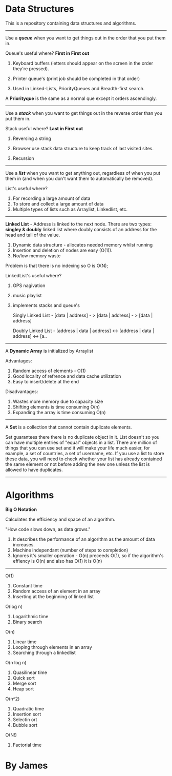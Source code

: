 # Data Structures

This is a repository containing data structures and algorithms.

---------------

Use a _**queue**_ when you want to get things out in the order that you put them in.

Queue's useful where? **First in First out**

1. Keyboard buffers (letters should appear on the screen in the order they're pressed).

2. Printer queue's (print job should be completed in that order)
3. Used in Linked-Lists, PriorityQueues and Breadth-first search.

A **Priorityque** is the same as a normal que except it orders ascendingly.

-------------

Use a **_stack_** when you want to get things out in the reverse order than you put them in.

Stack useful where? **Last in First out**

1. Reversing a string

2. Browser use stack data structure to keep track of last visited sites.

3. Recursion

---

Use a **_list_** when you want to get anything out, regardless of when you put them in (and when you don't want them to automatically be removed).

List's useful where?

1. For recording a large amount of data
2. To store and collect a large amount of data
3. Multiple types of lists such as Arraylist, Linkedlist, etc.

---

**Linked List** - Address is linked to the next node. There are two types: **singley & doubly** linked list where doubly consists of an address for the head and tail of the value.

1. Dynamic data structure - allocates needed memory whilst running
2. Insertion and deletion of nodes are easy (O(1)).
3. No/low memory waste

Problem is that there is no indexing so O is O(N);

LinkedList's useful where?

1. GPS nagivation
2. music playlist
3. implements stacks and queue's


    Singly Linked List - [data | address] - > [data | address] - > [data | address] 

    Doubly Linked List - [address | data | address] <-> [address | data | address] <-> [a..

---

A **Dynamic Array** is initialized by Arraylist

Advantages:

1. Random access of elements - O(1)
2. Good locality of refrence and data cache utilization
3. Easy to insert/delete at the end

Disadvantages: 

1. Wastes more memory due to capacity size
2. Shifting elements is time consuming O(n)
3. Expanding the array is time consuming O(n)

---

A **Set** is a collection that cannot contain duplicate elements. 

Set guarantees there there is no duplicate object in it. List doesn't so you can have multiple entries of "equal" objects in a list. There are million of things that you can use set and it will make your life much easier, for example, a set of countries, a set of username, etc. If you use a list to store these data, you will need to check whether your list has already contained the same element or not before adding the new one unless the list is allowed to have duplicates.

---

# Algorithms

**Big O Notation**

Calculates the efficiency and space of an algorithm.

"How code slows down, as data grows."

1. It describes the performance of an algorithm as the amount of data increases.
2. Machine independant (number of steps to completion)
3. Ignores it's smaller operation - O(n) preceeds O(1), so if the algorithm's effiency is O(n) and also has O(1) it is O(n)

---

O(1) 
1. Constant time
2. Random access of an element in an array
3. Inserting at the beginning of linked list

O(log n) 
1. Logarithmic time
2. Binary search

O(n) 
1. Linear time
2. Looping through elements in an array
3. Searching through a linkedlist

O(n log n) 
1. Quasilinear time
2. Quick sort 
3. Merge sort
4. Heap sort

O(n^2)
1. Quadratic time
2. Insertion sort
3. Selectin ort
4. Bubble sort

O(N!)
1. Factorial time


 # By James

